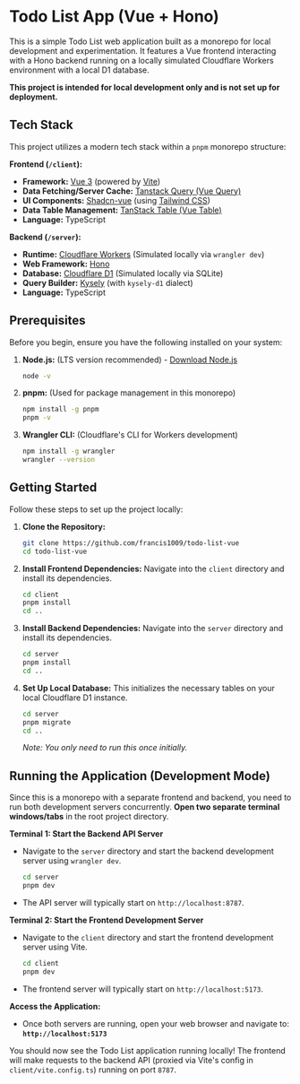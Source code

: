 # Todo List App (Vue + Hono)

This is a simple Todo List web application built as a monorepo for local development and experimentation. It features a Vue frontend interacting with a Hono backend running on a locally simulated Cloudflare Workers environment with a local D1 database.

**This project is intended for local development only and is not set up for deployment.**

## Tech Stack

This project utilizes a modern tech stack within a `pnpm` monorepo structure:

**Frontend (`/client`):**

- **Framework:** [Vue 3](https://vuejs.org/) (powered by [Vite](https://vitejs.dev/))
- **Data Fetching/Server Cache:** [Tanstack Query (Vue Query)](https://tanstack.com/query/latest/docs/vue/overview)
- **UI Components:** [Shadcn-vue](https://www.shadcn-vue.com/) (using [Tailwind CSS](https://tailwindcss.com/))
- **Data Table Management:** [TanStack Table (Vue Table)](https://tanstack.com/table/v8/docs/guide/introduction)
- **Language:** TypeScript

**Backend (`/server`):**

- **Runtime:** [Cloudflare Workers](https://workers.cloudflare.com/) (Simulated locally via `wrangler dev`)
- **Web Framework:** [Hono](https://hono.dev/)
- **Database:** [Cloudflare D1](https://developers.cloudflare.com/d1/) (Simulated locally via SQLite)
- **Query Builder:** [Kysely](https://kysely.dev/) (with `kysely-d1` dialect)
- **Language:** TypeScript

## Prerequisites

Before you begin, ensure you have the following installed on your system:

1.  **Node.js:** (LTS version recommended) - [Download Node.js](https://nodejs.org/)

    ```bash
    node -v
    ```

2.  **pnpm:** (Used for package management in this monorepo)

    ```bash
    npm install -g pnpm
    pnpm -v
    ```

3.  **Wrangler CLI:** (Cloudflare's CLI for Workers development)

    ```bash
    npm install -g wrangler
    wrangler --version
    ```

## Getting Started

Follow these steps to set up the project locally:

1.  **Clone the Repository:**

    ```bash
    git clone https://github.com/francis1009/todo-list-vue
    cd todo-list-vue
    ```

2.  **Install Frontend Dependencies:**
    Navigate into the `client` directory and install its dependencies.

    ```bash
    cd client
    pnpm install
    cd ..
    ```

3.  **Install Backend Dependencies:**
    Navigate into the `server` directory and install its dependencies.

    ```bash
    cd server
    pnpm install
    cd ..
    ```

4.  **Set Up Local Database:**
    This initializes the necessary tables on your local Cloudflare D1 instance.

    ```bash
    cd server
    pnpm migrate
    cd ..
    ```

    _Note: You only need to run this once initially._

## Running the Application (Development Mode)

Since this is a monorepo with a separate frontend and backend, you need to run both development servers concurrently. **Open two separate terminal windows/tabs** in the root project directory.

**Terminal 1: Start the Backend API Server**

- Navigate to the `server` directory and start the backend development server using `wrangler dev`.

  ```bash
  cd server
  pnpm dev
  ```

- The API server will typically start on `http://localhost:8787`.

**Terminal 2: Start the Frontend Development Server**

- Navigate to the `client` directory and start the frontend development server using Vite.

  ```bash
  cd client
  pnpm dev
  ```

- The frontend server will typically start on `http://localhost:5173`.

**Access the Application:**

- Once both servers are running, open your web browser and navigate to:
  **`http://localhost:5173`**

You should now see the Todo List application running locally! The frontend will make requests to the backend API (proxied via Vite's config in `client/vite.config.ts`) running on port `8787`.
